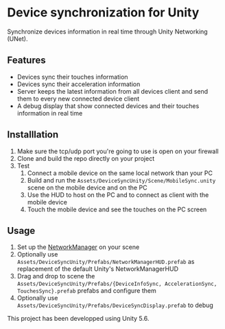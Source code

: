 # Device synchronization for Unity

Synchronize devices information in real time through Unity Networking (UNet).

## Features

- Devices sync their touches information
- Devices sync their acceleration information
- Server keeps the latest information from all devices client and send them to every new connected device client
- A debug display that show connected devices and their touches information in real time

## Installlation

1. Make sure the tcp/udp port you're going to use is open on your firewall
2. Clone and build the repo directly on your project
3. Test
    1. Connect a mobile device on the same local network than your PC
    2. Build and run the `Assets/DeviceSyncUnity/Scene/MobileSync.unity` scene on the mobile device and on the PC
    3. Use the HUD to host on the PC and to connect as client with the mobile device
    4. Touch the mobile device and see the touches on the PC screen

## Usage

1. Set up the [NetworkManager](https://docs.unity3d.com/Manual/UNetManager.html) on your scene
2. Optionally use `Assets/DeviceSyncUnity/Prefabs/NetworkManagerHUD.prefab` as replacement of the default Unity's NetworkManagerHUD
3. Drag and drop to scene the `Assets/DeviceSyncUnity/Prefabs/{DeviceInfoSync, AccelerationSync, TouchesSync}.prefab` prefabs and configure them
4. Optionally use `Assets/DeviceSyncUnity/Prefabs/DeviceSyncDisplay.prefab` to debug

This project has been developped using Unity 5.6.